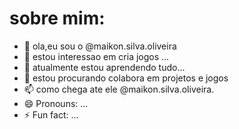 # sobre mim:


- 👋 ola,eu sou o @maikon.silva.oliveira
- 👀 estou interessao em cria jogos ...
- 🌱 atualmente estou aprendendo tudo...
- 💞️ estou procurando colabora em projetos e jogos
- 📫 como chega ate ele  @maikon.silva.oliveira.
- 😄 Pronouns: ...
- ⚡ Fun fact: ...

<!---
maikon0207/maikon0207 is a ✨ special ✨ repository because its `README.md` (this file) appears on your GitHub profile.
You can click the Preview link to take a look at your changes.
--->
